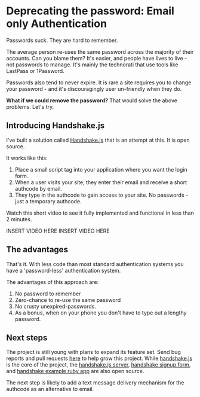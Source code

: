 # Deprecating the password: Email only Authentication

Passwords suck. They are hard to remember.

The average person re-uses the same password across the majority of their accounts. Can you blame them? It's easier, and people have lives to live - not passwords to manage. It's mainly the technorati that use tools like LastPass or 1Password.

Passwords also tend to never expire. It is rare a site requires you to change your password - and it's discouragingly user un-friendly when they do.

**What if we could remove the password?** That would solve the above problems. Let's try.

## Introducing Handshake.js

I've built a solution called [Handshake.js](https://github.com/scottmotte/handshake-js) that is an attempt at this. It is open source.

It works like this:

1. Place a small script tag into your application where you want the login form. 
2. When a user visits your site, they enter their email and receive a short authcode by email.
3. They type in the authcode to gain access to your site. No passwords - just a temporary authcode.

Watch this short video to see it fully implemented and functional in less than 2 minutes.

INSERT VIDEO HERE INSERT VIDEO HERE

## The advantages

That's it. With less code than most standard authentication systems you have a 'password-less' authentication system. 

The advantages of this approach are:

1. No password to remember
2. Zero-chance to re-use the same password
3. No crusty unexpired-passwords. 
4. As a bonus, when on your phone you don't have to type out a lengthy password.

## Next steps 

The project is still young with plans to expand its feature set. Send bug reports and pull requests [here](https://github.com/scottmotte/handshake-js/issues) to help grow this project. While [handshake.js](https://github.com/scottmotte/handshake-js) is the core of the project, the [handshake.js server](https://github.com/scottmotte/handshake), [handshake signup form](https://github.com/scottmotte/handshake-signup), and [handshake example ruby app](https://github.com/scottmotte/handshake-example-ruby) are also open source. 

The next step is likely to add a text message delivery mechanism for the authcode as an alternative to email.



